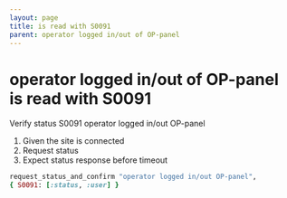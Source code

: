 ```yaml
---
layout: page
title: is read with S0091
parent: operator logged in/out of OP-panel
---
```


# operator logged in/out of OP-panel is read with S0091

Verify status S0091 operator logged in/out OP-panel

1. Given the site is connected
2. Request status
3. Expect status response before timeout

```ruby
request_status_and_confirm "operator logged in/out OP-panel",
{ S0091: [:status, :user] }
```

